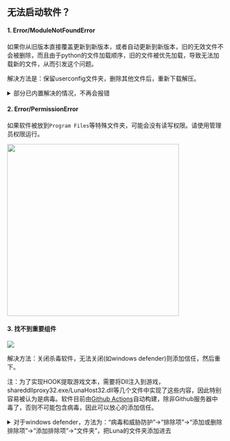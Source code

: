 ## 无法启动软件？

#### **1. Error/ModuleNotFoundError**

如果你从旧版本直接覆盖更新到新版本，或者自动更新到新版本，旧的无效文件不会被删除，而且由于python的文件加载顺序，旧的文件被优先加载，导致无法加载新的文件，从而引发这个问题。

解决方法是：保留userconfig文件夹，删除其他文件后，重新下载解压。

<details>
  <summary>部分已内置解决的情况，不再会报错</summary>
  <img src="https://image.lunatranslator.xyz/zh/cantstart/1.png">
  <img src="https://image.lunatranslator.xyz/zh/cantstart/3.jpg">
</details>

#### **2. Error/PermissionError**

如果软件被放到`Program Files`等特殊文件夹，可能会没有读写权限。请使用管理员权限运行。

<img src="https://image.lunatranslator.xyz/zh/cantstart/6.png" width=400>

#### **3. 找不到重要组件**

<img src="https://image.lunatranslator.xyz/zh/cantstart/2.jpg">

解决方法：关闭杀毒软件，无法关闭(如windows defender)则添加信任，然后重下。

注：为了实现HOOK提取游戏文本，需要将Dll注入到游戏，shareddllproxy32.exe/LunaHost32.dll等几个文件中实现了这些内容，因此特别容易被认为是病毒。软件目前由[Github Actions](https://github.com/HIllya51/LunaTranslator/actions)自动构建，除非Github服务器中毒了，否则不可能包含病毒，因此可以放心的添加信任。



<details>
  <summary>对于windows defender，方法为：“病毒和威胁防护”->“排除项”->“添加或删除排除项”->“添加排除项”->“文件夹”，把Luna的文件夹添加进去</summary>
  <img src="https://image.lunatranslator.xyz/zh/cantstart/4.png">
  <img src="https://image.lunatranslator.xyz/zh/cantstart/3.png">
</details>